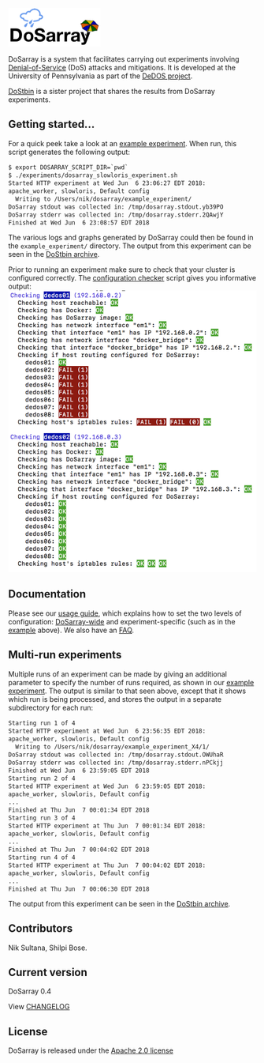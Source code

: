 ![DoSarray](doc/dosarray_logo.png)

DoSarray is a system that facilitates carrying out experiments involving
[Denial-of-Service](https://en.wikipedia.org/wiki/Denial-of-service_attack) (DoS) attacks and mitigations.
It is developed at the University of Pennsylvania as part of the [DeDOS project](http://dedos-project.net/).

[DoStbin](https://gitlab.com/niksu/dostbin/) is a sister project that shares the results from DoSarray experiments.

## Getting started...
For a quick peek take a look at an
[example experiment](experiments/dosarray_slowloris_experiment.sh).
When run, this script generates the following output:
```
$ export DOSARRAY_SCRIPT_DIR=`pwd`
$ ./experiments/dosarray_slowloris_experiment.sh
Started HTTP experiment at Wed Jun  6 23:06:27 EDT 2018: apache_worker, slowloris, Default config
  Writing to /Users/nik/dosarray/example_experiment/
DoSarray stdout was collected in: /tmp/dosarray.stdout.yb39PO
DoSarray stderr was collected in: /tmp/dosarray.stderr.2QAwjY
Finished at Wed Jun  6 23:08:57 EDT 2018
```
The various logs and graphs generated by DoSarray could then be found in the
`example_experiment/` directory.
The output from this experiment can be seen in the
[DoStbin archive](https://gitlab.com/niksu/dostbin/tree/master/results/1).

Prior to running an experiment make sure to check that your cluster
is configured correctly. The [configuration
checker](src/dosarray_check_hosts.sh) script gives you informative output:
![DoSarray configuration checking script](doc/dosarray_check_hosts.png)

## Documentation
Please see our [usage guide](doc/USAGE.md), which explains how to set the two
levels of configuration: [DoSarray-wide](config/dosarray_config.sh) and
experiment-specific (such as in the
[example](experiments/dosarray_slowloris_experiment.sh) above).
We also have an [FAQ](doc/FAQ.md).

## Multi-run experiments
Multiple runs of an experiment can be made by giving an additional
parameter to specify the number of runs required, as shown in our
[example experiment](experiments/dosarray_slowloris_experiment.sh).
The output is similar to that seen above, except that it shows
which run is being processed, and stores the output in a separate
subdirectory for each run:
```
Starting run 1 of 4
Started HTTP experiment at Wed Jun  6 23:56:35 EDT 2018: apache_worker, slowloris, Default config
  Writing to /Users/nik/dosarray/example_experiment_X4/1/
DoSarray stdout was collected in: /tmp/dosarray.stdout.OWUhaR
DoSarray stderr was collected in: /tmp/dosarray.stderr.nPCkjj
Finished at Wed Jun  6 23:59:05 EDT 2018
Starting run 2 of 4
Started HTTP experiment at Wed Jun  6 23:59:05 EDT 2018: apache_worker, slowloris, Default config
...
Finished at Thu Jun  7 00:01:34 EDT 2018
Starting run 3 of 4
Started HTTP experiment at Thu Jun  7 00:01:34 EDT 2018: apache_worker, slowloris, Default config
...
Finished at Thu Jun  7 00:04:02 EDT 2018
Starting run 4 of 4
Started HTTP experiment at Thu Jun  7 00:04:02 EDT 2018: apache_worker, slowloris, Default config
...
Finished at Thu Jun  7 00:06:30 EDT 2018
```
The output from this experiment can be seen in the
[DoStbin archive](https://gitlab.com/niksu/dostbin/tree/master/results/2).

## Contributors
Nik Sultana, Shilpi Bose.

## Current version
DoSarray 0.4

View [CHANGELOG](CHANGELOG.md)

## License
DoSarray is released under the [Apache 2.0 license](LICENSE)
